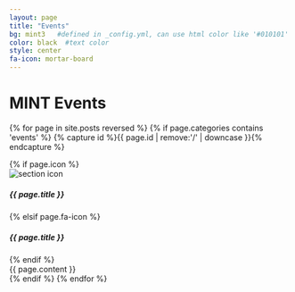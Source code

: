 ```yaml
---
layout: page
title: "Events"
bg: mint3   #defined in _config.yml, can use html color like '#010101'
color: black  #text color
style: center
fa-icon: mortar-board
---
```


# MINT Events

{% for page in site.posts reversed %}
{% if page.categories contains 'events' %}
{% capture id %}{{ page.id | remove:'/' | downcase }}{% endcapture %}
<div id="{{id}}" class="section p-{{id}}">
  {% if page.icon %}
  <div class="subtlecircle sectiondivider imaged">
    <img src="{{page.icon}}" alt="section icon" />
    <h5 class="icon-title">{{ page.title }}</h5>
  </div>
  {% elsif page.fa-icon %}
  <div class="subtlecircle sectiondivider faicon">
    <span class="fa-stack">
      <i class="fa fa-circle fa-stack-2x"></i>
      <i class="fa fa-{{ page.fa-icon }} fa-stack-1x"></i>
    </span>
    <h5 class="icon-title">{{ page.title }}</h5>
  </div>
  {% endif %}
  <div class="container {{ page.style }}">
    {{ page.content }}
  </div>
</div>
{% endif %}
{% endfor %}

<!-- Local Variables:  -->
<!-- mode: web -->
<!-- End: -->

